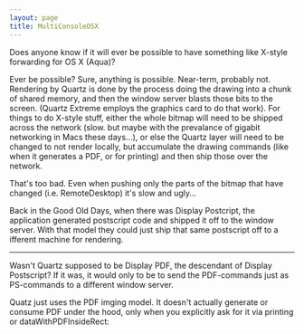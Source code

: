 ```yaml
---
layout: page
title: MultiConsoleOSX
---
```


Does anyone know if it will ever be possible to have something like X-style forwarding for OS X (Aqua)?

Ever be possible?  Sure, anything is possible.  Near-term, probably not.  Rendering by Quartz is done by the process doing the drawing into a chunk of shared memory, and then the window server blasts those bits to the screen.  (Quartz Extreme employs the graphics card to do that work).  For things to do X-style stuff, either the whole bitmap will need to be shipped across the network (slow.  but maybe with the prevalance of gigabit networking in Macs these days...), or else the Quartz layer will need to be changed to not render locally, but accumulate the drawing commands (like when it generates a PDF, or for printing) and then ship those over the network.

That's too bad.  Even when pushing only the parts of the bitmap that have changed (i.e. RemoteDesktop) it's slow and ugly... 

Back in the Good Old Days, when there was Display Postcript, the application generated postscript code and shipped it off to the window server.  With that model they could just ship that same postscript off to a ifferent machine for rendering.

----

Wasn't Quartz supposed to be Display PDF, the descendant of Display Postscript? If it was, it would only to be to send the PDF-commands just as PS-commands to a different window server.

Quatz just uses the PDF imging model.  It doesn't actually generate or consume PDF under the hood, only when you explicitly ask for it via printing or dataWithPDFInsideRect:


